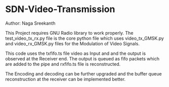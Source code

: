 SDN-Video-Transmission
======================

Author: Naga Sreekanth

This Project requires GNU Radio library to work properly. The test_video_tx_rx.py file is the core python file which uses video_tx_GMSK.py and video_rx_GMSK.py files for the Modulation of Video Signals.

This code uses the txfifo.ts file video as Input and and the output is observed at the Receiver end. The output is queued as fifo packets which are added to the pipe and rxfifo.ts file is reconstructed.

The Encoding and decoding can be further upgraded and the buffer queue reconstruction at the receiver can be implemented better.
